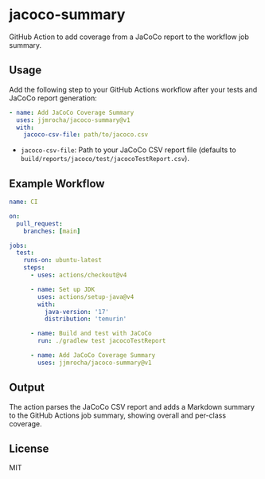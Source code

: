 # jacoco-summary
GitHub Action to add coverage from a JaCoCo report to the workflow job summary.

## Usage
Add the following step to your GitHub Actions workflow after your tests and JaCoCo report generation:

```yaml
- name: Add JaCoCo Coverage Summary
  uses: jjmrocha/jacoco-summary@v1
  with:
    jacoco-csv-file: path/to/jacoco.csv
```

- `jacoco-csv-file`: Path to your JaCoCo CSV report file (defaults to `build/reports/jacoco/test/jacocoTestReport.csv`).

## Example Workflow

```yaml
name: CI

on:
  pull_request:
    branches: [main]

jobs:
  test:
    runs-on: ubuntu-latest
    steps:
      - uses: actions/checkout@v4

      - name: Set up JDK
        uses: actions/setup-java@v4
        with:
          java-version: '17'
          distribution: 'temurin'

      - name: Build and test with JaCoCo
        run: ./gradlew test jacocoTestReport

      - name: Add JaCoCo Coverage Summary
        uses: jjmrocha/jacoco-summary@v1
```

## Output
The action parses the JaCoCo CSV report and adds a Markdown summary to the GitHub Actions job summary, showing overall and per-class coverage.

## License
MIT